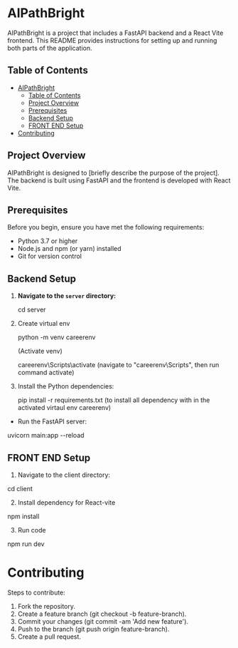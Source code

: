 # AIPathBright

AIPathBright is a project that includes a FastAPI backend and a React Vite frontend. This README provides instructions for setting up and running both parts of the application.

## Table of Contents

- [AIPathBright](#aipathbright)
  - [Table of Contents](#table-of-contents)
  - [Project Overview](#project-overview)
  - [Prerequisites](#prerequisites)
  - [Backend Setup](#backend-setup)
  - [FRONT END Setup](#front-end-setup)
- [Contributing](#contributing)
  

## Project Overview

AIPathBright is designed to [briefly describe the purpose of the project]. The backend is built using FastAPI and the frontend is developed with React Vite.

## Prerequisites

Before you begin, ensure you have met the following requirements:

- Python 3.7 or higher
- Node.js and npm (or yarn) installed
- Git for version control

## Backend Setup

1. **Navigate to the `server` directory:**
   
   cd server
   
3. Create virtual env
   
    python -m venv careerenv
   
   (Activate venv)
   
    careerenv\Scripts\activate (navigate to "careerenv\Scripts", then run command activate)

5. Install the Python dependencies:

    pip install -r requirements.txt    (to install all dependency with in the activated virtaul env careerenv)
  
  - Run the FastAPI server:
    
  uvicorn main:app --reload

## FRONT END Setup
1. Navigate to the client directory:
   
  cd client
  
2. Install dependency for React-vite
   
  npm install
  
3. Run code

  npm run dev

# Contributing
Steps to contribute:

1. Fork the repository.
2. Create a feature branch (git checkout -b feature-branch).
3. Commit your changes (git commit -am 'Add new feature').
4. Push to the branch (git push origin feature-branch).
5. Create a pull request.
